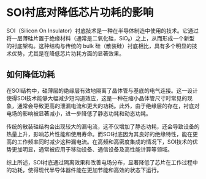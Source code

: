 # SOI衬底对降低芯片功耗的影响

SOI（Silicon On Insulator）衬底技术是一种在半导体制造中使用的技术。它通过将一层薄硅片置于绝缘材料（通常是二氧化硅，SiO₂）之上，从而形成一个新型的衬底架构。这种结构与传统的 bulk 硅（散装硅）衬底相比，具有多个明显的技术优势，尤其是在降低芯片功耗方面的显著效果。

## 如何降低功耗

在SOI结构中，硅薄层的绝缘层有效地隔离了晶体管与基底的电气连接。这一设计使得SOI技术能够大幅减少短沟道效应，这是一种在缩小晶体管尺寸时常见的现象，通常会导致更高的泄漏电流和更大的功耗。此外，由于绝缘层的存在，衬底对电场的影响被显著减小，进一步降低了静态功耗和动态功耗。

传统的散装硅结构会出现较大的漏电流，这不仅增加了静态功耗，还会导致设备的热量上升，影响芯片性能和使用寿命。而SOI衬底因为其良好的绝缘特性，能在更高的工作频率同时减少这种漏电流。在高频和高密度集成的情况下，SOI技术的优势更加明显，通常被应用于移动设备、通信设备及高性能计算等领域。

综上所述，SOI衬底通过隔离效果和改善电场分布，显著降低了芯片在工作过程中的功耗，使得现代半导体器件能在更加节能和高效的状态下运行。